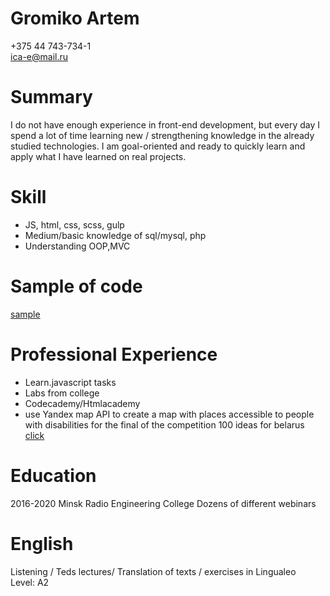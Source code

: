 #  Gromiko Artem

+375 44 743-734-1  
ica-e@mail.ru
#  Summary
I do not have enough experience in front-end development, but every day I spend a lot of time learning new / strengthening knowledge in the already studied technologies.
I am goal-oriented and ready to quickly learn and apply what I have learned on real projects.
#  Skill
+ JS, html, css, scss, gulp
+ Medium/basic knowledge of sql/mysql, php
+ Understanding OOP,MVC
#  Sample of code
[sample](https://github.com/DarkRide88/Samples)
#  Professional Experience
+ Learn.javascript tasks
+ Labs from college
+ Codecademy/Htmlacademy
+ use Yandex map API to create a map with places accessible to people with disabilities for the final of the competition 100 ideas for belarus [click](http://test-my-web-cite-12.000webhostapp.com/)
#  Education
2016-2020 Minsk Radio Engineering College
Dozens of different webinars
#  English

Listening / Teds lectures/ Translation of texts / exercises in Lingualeo  
Level: A2
